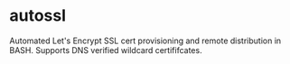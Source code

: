# autossl
Automated Let's Encrypt SSL cert provisioning and remote distribution in BASH. Supports DNS verified wildcard certififcates.
